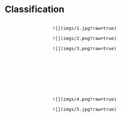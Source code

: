 # Classification

<pre align="center">
  
![](imgs/1.jpg?raw=true)

![](imgs/2.png?raw=true)

![](imgs/3.png?raw=true)









![](imgs/4.png?raw=true)

![](imgs/5.jpg?raw=true)
</pre>

